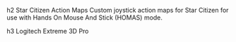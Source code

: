 h2 Star Citizen Action Maps
Custom joystick action maps for Star Citizen for use with Hands On Mouse And Stick (HOMAS) mode.

h3 Logitech Extreme 3D Pro
